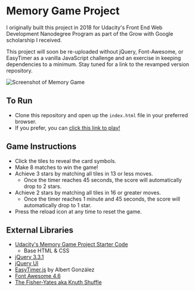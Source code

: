 # Memory Game Project
I originally built this project in 2018 for Udacity's Front End Web Development Nanodegree Program as part of the Grow with Google scholarship I received. 

This project will soon be re-uploaded without jQuery, Font-Awesome, or EasyTimer as a vanilla JavaScript challenge and an exercise in keeping dependencies to a minimum. Stay tuned for a link to the revamped version repository.

![Screenshot of Memory Game](https://i.imgur.com/btV1TYx.png)

## To Run

- Clone this repository and open up the `index.html` file in your preferred browser.
- If you prefer, you can [click this link to play!](https://noellekinseydev.github.io/FEND-2018/memory-game)

## Game Instructions
- Click the tiles to reveal the card symbols.
- Make 8 matches to win the game!
- Achieve 3 stars by matching all tiles in 13 or less moves.
  - Once the timer reaches 45 seconds, the score will automatically drop to 2 stars.
- Achieve 2 stars by matching all tiles in 16 or greater moves.
  - Once the timer reaches 1 minute and 45 seconds, the score will automatically drop to 1 star.
- Press the reload icon at any time to reset the game.

## External Libraries

- [Udacity's Memory Game Project Starter Code](https://github.com/udacity/fend-project-memory-game)
  - Base HTML & CSS
- [jQuery 3.3.1](https://jquery.com/download/)
- [jQuery UI](http://jqueryui.com/)
- [EasyTimer.js](https://albert-gonzalez.github.io/easytimer.js/) by Albert González
- [Font Awesome 4.6](https://fontawesome.com/v4.7.0/get-started/)
- [The Fisher-Yates aka Knuth Shuffle](https://github.com/Daplie/knuth-shuffle)
